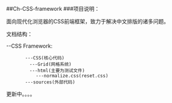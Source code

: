 ##Ch-CSS-framework
###项目说明：

面向现代化浏览器的CSS前端框架，致力于解决中文排版的诸多问题。

文档结构：

--CSS Framework:
           
           ---CSS(核心代码)
           　---Grid(网格系统)
           　---html(主要为测试文件)
               ---normalize.css(reset.css)
           ---sources(外部代码)

更新中。。。。